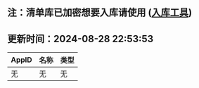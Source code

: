 ## 注：清单库已加密想要入库请使用 ([入库工具](https://github.com/BlankTMing/ManifestAutoUpdate/releases))

## 更新时间：2024-08-28 22:53:53
| AppID | 名称 | 类型  |
| :-------------------- | :----------------------------- | :----------- |
| 无 | 无 | 无 |
